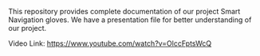 This repository provides complete documentation of our project Smart Navigation gloves. We have a presentation file for better understanding of our project. 

Video Link: https://www.youtube.com/watch?v=OlccFptsWcQ
